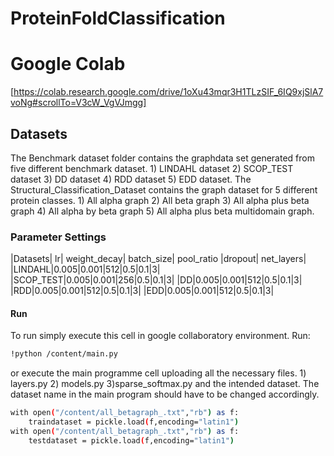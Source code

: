 # ProteinFoldClassification
# Google Colab

[https://colab.research.google.com/drive/1oXu43mqr3H1TLzSIF_6IQ9xjSlA7voNg#scrollTo=V3cW_VgVJmgg]
## Datasets
The Benchmark dataset folder contains the graphdata set generated from five different benchmark dataset. 1) LINDAHL dataset 2) SCOP_TEST dataset 3) DD dataset 4) RDD dataset 5) EDD dataset. The Structural_Classification_Dataset contains the graph dataset for 5 different protein classes. 1) All alpha graph 2) All beta graph 3) All alpha plus beta graph 4) All alpha by beta graph 5) All alpha plus beta multidomain graph.
### Parameter Settings

|Datasets|	lr|	weight_decay|	batch_size|	pool_ratio	|dropout|	net_layers|
|LINDAHL|0.005|0.001|512|0.5|0.1|3|
|SCOP_TEST|0.005|0.001|256|0.5|0.1|3|
|DD|0.005|0.001|512|0.5|0.1|3|
|RDD|0.005|0.001|512|0.5|0.1|3|
|EDD|0.005|0.001|512|0.5|0.1|3|
#### Run
To run simply execute this cell in google collaboratory environment.
Run:

```sh
!python /content/main.py
```
or execute the main programme cell uploading all the necessary files. 1) layers.py 2) models.py 3)sparse_softmax.py  and the intended dataset.
The dataset name in the main program should have to be changed accordingly.

    
```sh
with open("/content/all_betagraph_.txt","rb") as f:
    traindataset = pickle.load(f,encoding="latin1")
with open("/content/all_betagraph_.txt","rb") as f:
    testdataset = pickle.load(f,encoding="latin1")
```
